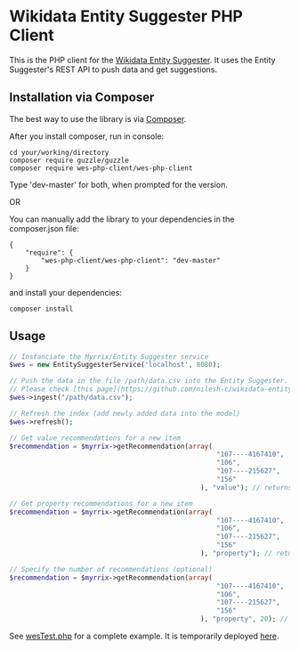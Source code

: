# Wikidata Entity Suggester PHP Client

This is the PHP client for the [Wikidata Entity Suggester](https://github.com/nilesh-c/wikidata-entity-suggester). It uses the Entity Suggester's REST API to push data and get suggestions.

## Installation via Composer

The best way to use the library is via [Composer](http://getcomposer.org/).

After you install composer, run in console:

```
cd your/working/directory
composer require guzzle/guzzle
composer require wes-php-client/wes-php-client
```

Type 'dev-master' for both, when prompted for the version.

OR

You can manually add the library to your dependencies in the composer.json file:

```
{
    "require": {
        "wes-php-client/wes-php-client": "dev-master"
    }
}
```

and install your dependencies:

```
composer install
```

## Usage

``` php
// Instanciate the Myrrix/Entity Suggester service
$wes = new EntitySuggesterService('localhost', 8080);

// Push the data in the file /path/data.csv into the Entity Suggester.
// Please check [this page](https://github.com/nilesh-c/wikidata-entity-suggester/wiki/CSV-file-explanation) for info on how the data should be structured in the CSV file.
$wes->ingest("/path/data.csv");

// Refresh the index (add newly added data into the model)
$wes->refresh();

// Get value recommendations for a new item
$recommendation = $myrrix->getRecommendation(array(
                                                    "107----4167410",
                                                    "106",
                                                    "107----215627",
                                                    "156"
                                                ), "value"); // returns an array of property-value pairs and strengths (example: [["107----4167410",0.53],["373----Huntsville  Alabama",0.499]])

// Get property recommendations for a new item
$recommendation = $myrrix->getRecommendation(array(
                                                    "107----4167410",
                                                    "106",
                                                    "107----215627",
                                                    "156"
                                                ), "property"); // returns an array of properties and strengths (example: [["25",0.53],["156",0.499]])

// Specify the number of recommendations (optional)
$recommendation = $myrrix->getRecommendation(array(
                                                    "107----4167410",
                                                    "106",
                                                    "107----215627",
                                                    "156"
                                                ), "property", 20); // returns an array of 20 properties with strengths (example: [["25",0.53],["156",0.499]])

```

See [wesTest.php](wesTest.php) for a complete example. It is temporarily deployed [here](173.0.50.123/wesTest.php).
